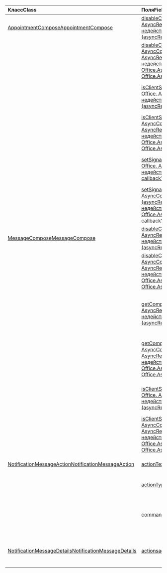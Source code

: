 | <span data-ttu-id="68cd7-101">Класс</span><span class="sxs-lookup"><span data-stu-id="68cd7-101">Class</span></span> | <span data-ttu-id="68cd7-102">Поля</span><span class="sxs-lookup"><span data-stu-id="68cd7-102">Fields</span></span> | <span data-ttu-id="68cd7-103">Описание</span><span class="sxs-lookup"><span data-stu-id="68cd7-103">Description</span></span> |
|:---|:---|:---|
|[<span data-ttu-id="68cd7-104">AppointmentCompose</span><span class="sxs-lookup"><span data-stu-id="68cd7-104">AppointmentCompose</span></span>](/javascript/api/outlook/outlook.appointmentcompose)|[<span data-ttu-id="68cd7-105">disableClientSignatureAsync(callback?: (asyncResult: Office. AsyncResult <void> ) => недействительным)</span><span class="sxs-lookup"><span data-stu-id="68cd7-105">disableClientSignatureAsync(callback?: (asyncResult: Office.AsyncResult<void>) => void)</span></span>](/javascript/api/outlook/outlook.appointmentcompose#disableclientsignatureasync-callback--asyncresult-)|<span data-ttu-id="68cd7-106">Отключает Outlook клиента.</span><span class="sxs-lookup"><span data-stu-id="68cd7-106">Disables the Outlook client signature.</span></span>|
||[<span data-ttu-id="68cd7-107">disableClientSignatureAsync(options: Office. AsyncContextOptions, callback?: (asyncResult: Office. AsyncResult <void> ) => недействительным)</span><span class="sxs-lookup"><span data-stu-id="68cd7-107">disableClientSignatureAsync(options: Office.AsyncContextOptions, callback?: (asyncResult: Office.AsyncResult<void>) => void)</span></span>](/javascript/api/outlook/outlook.appointmentcompose#disableclientsignatureasync-options--callback--asyncresult-)|<span data-ttu-id="68cd7-108">Отключает Outlook клиента.</span><span class="sxs-lookup"><span data-stu-id="68cd7-108">Disables the Outlook client signature.</span></span>|
||[<span data-ttu-id="68cd7-109">isClientSignatureEnabledAsync(callback: (asyncResult: Office. AsyncResult <boolean> ) => недействительным)</span><span class="sxs-lookup"><span data-stu-id="68cd7-109">isClientSignatureEnabledAsync(callback: (asyncResult: Office.AsyncResult<boolean>) => void)</span></span>](/javascript/api/outlook/outlook.appointmentcompose#isclientsignatureenabledasync-callback--asyncresult-)|<span data-ttu-id="68cd7-110">Получает, если включена подпись клиента.</span><span class="sxs-lookup"><span data-stu-id="68cd7-110">Gets if the client signature is enabled.</span></span>|
||[<span data-ttu-id="68cd7-111">isClientSignatureEnabledAsync (параметры: Office. AsyncContextOptions, callback: (asyncResult: Office. AsyncResult <boolean> ) => недействительным)</span><span class="sxs-lookup"><span data-stu-id="68cd7-111">isClientSignatureEnabledAsync(options: Office.AsyncContextOptions, callback: (asyncResult: Office.AsyncResult<boolean>) => void)</span></span>](/javascript/api/outlook/outlook.appointmentcompose#isclientsignatureenabledasync-options--callback--asyncresult-)|<span data-ttu-id="68cd7-112">Получает, если включена подпись клиента.</span><span class="sxs-lookup"><span data-stu-id="68cd7-112">Gets if the client signature is enabled.</span></span>|
||[<span data-ttu-id="68cd7-113">setSignatureAsync(data: string, callback?: (asyncResult: Office. AsyncResult <void> ) => недействительным)</span><span class="sxs-lookup"><span data-stu-id="68cd7-113">setSignatureAsync(data: string, callback?: (asyncResult: Office.AsyncResult<void>) => void)</span></span>](/javascript/api/outlook/outlook.appointmentcompose#setsignatureasync-data--callback--asyncresult-)|<span data-ttu-id="68cd7-114">Добавляет или заменяет подпись тела элемента.</span><span class="sxs-lookup"><span data-stu-id="68cd7-114">Adds or replaces the signature of the item body.</span></span>|
||[<span data-ttu-id="68cd7-115">setSignatureAsync (данные: строка, параметры: Office. AsyncContextOptions & CoercionTypeOptions, callback?: (asyncResult: Office. AsyncResult <void> ) => недействительным)</span><span class="sxs-lookup"><span data-stu-id="68cd7-115">setSignatureAsync(data: string, options: Office.AsyncContextOptions & CoercionTypeOptions, callback?: (asyncResult: Office.AsyncResult<void>) => void)</span></span>](/javascript/api/outlook/outlook.appointmentcompose#setsignatureasync-data--options--callback--asyncresult-)|<span data-ttu-id="68cd7-116">Добавляет или заменяет подпись тела элемента.</span><span class="sxs-lookup"><span data-stu-id="68cd7-116">Adds or replaces the signature of the item body.</span></span>|
|[<span data-ttu-id="68cd7-117">MessageCompose</span><span class="sxs-lookup"><span data-stu-id="68cd7-117">MessageCompose</span></span>](/javascript/api/outlook/outlook.messagecompose)|[<span data-ttu-id="68cd7-118">disableClientSignatureAsync(callback?: (asyncResult: Office. AsyncResult <void> ) => недействительным)</span><span class="sxs-lookup"><span data-stu-id="68cd7-118">disableClientSignatureAsync(callback?: (asyncResult: Office.AsyncResult<void>) => void)</span></span>](/javascript/api/outlook/outlook.messagecompose#disableclientsignatureasync-callback--asyncresult-)|<span data-ttu-id="68cd7-119">Отключает Outlook клиента.</span><span class="sxs-lookup"><span data-stu-id="68cd7-119">Disables the Outlook client signature.</span></span>|
||[<span data-ttu-id="68cd7-120">disableClientSignatureAsync(options: Office. AsyncContextOptions, callback?: (asyncResult: Office. AsyncResult <void> ) => недействительным)</span><span class="sxs-lookup"><span data-stu-id="68cd7-120">disableClientSignatureAsync(options: Office.AsyncContextOptions, callback?: (asyncResult: Office.AsyncResult<void>) => void)</span></span>](/javascript/api/outlook/outlook.messagecompose#disableclientsignatureasync-options--callback--asyncresult-)|<span data-ttu-id="68cd7-121">Отключает Outlook клиента.</span><span class="sxs-lookup"><span data-stu-id="68cd7-121">Disables the Outlook client signature.</span></span>|
||[<span data-ttu-id="68cd7-122">getComposeTypeAsync(callback: (asyncResult: Office. AsyncResult <any> ) => недействительным)</span><span class="sxs-lookup"><span data-stu-id="68cd7-122">getComposeTypeAsync(callback: (asyncResult: Office.AsyncResult<any>) => void)</span></span>](/javascript/api/outlook/outlook.messagecompose#getcomposetypeasync-callback--asyncresult-)|<span data-ttu-id="68cd7-123">Указывает тип композитного сообщения и тип его принуждения.</span><span class="sxs-lookup"><span data-stu-id="68cd7-123">Specifies the type of message compose and its coercion type.</span></span>|
||[<span data-ttu-id="68cd7-124">getComposeTypeAsync (параметры: Office. AsyncContextOptions, callback: (asyncResult: Office. AsyncResult <any> ) => недействительным)</span><span class="sxs-lookup"><span data-stu-id="68cd7-124">getComposeTypeAsync(options: Office.AsyncContextOptions, callback: (asyncResult: Office.AsyncResult<any>) => void)</span></span>](/javascript/api/outlook/outlook.messagecompose#getcomposetypeasync-options--callback--asyncresult-)|<span data-ttu-id="68cd7-125">Указывает тип композитного сообщения и тип его принуждения.</span><span class="sxs-lookup"><span data-stu-id="68cd7-125">Specifies the type of message compose and its coercion type.</span></span>|
||[<span data-ttu-id="68cd7-126">isClientSignatureEnabledAsync(callback: (asyncResult: Office. AsyncResult <boolean> ) => недействительным)</span><span class="sxs-lookup"><span data-stu-id="68cd7-126">isClientSignatureEnabledAsync(callback: (asyncResult: Office.AsyncResult<boolean>) => void)</span></span>](/javascript/api/outlook/outlook.messagecompose#isclientsignatureenabledasync-callback--asyncresult-)|<span data-ttu-id="68cd7-127">Получает, если включена подпись клиента.</span><span class="sxs-lookup"><span data-stu-id="68cd7-127">Gets if the client signature is enabled.</span></span>|
||[<span data-ttu-id="68cd7-128">isClientSignatureEnabledAsync (параметры: Office. AsyncContextOptions, callback: (asyncResult: Office. AsyncResult <boolean> ) => недействительным)</span><span class="sxs-lookup"><span data-stu-id="68cd7-128">isClientSignatureEnabledAsync(options: Office.AsyncContextOptions, callback: (asyncResult: Office.AsyncResult<boolean>) => void)</span></span>](/javascript/api/outlook/outlook.messagecompose#isclientsignatureenabledasync-options--callback--asyncresult-)|<span data-ttu-id="68cd7-129">Получает, если включена подпись клиента.</span><span class="sxs-lookup"><span data-stu-id="68cd7-129">Gets if the client signature is enabled.</span></span>|
|[<span data-ttu-id="68cd7-130">NotificationMessageAction</span><span class="sxs-lookup"><span data-stu-id="68cd7-130">NotificationMessageAction</span></span>](/javascript/api/outlook/outlook.notificationmessageaction)|[<span data-ttu-id="68cd7-131">actionText</span><span class="sxs-lookup"><span data-stu-id="68cd7-131">actionText</span></span>](/javascript/api/outlook/outlook.notificationmessageaction#actiontext)|<span data-ttu-id="68cd7-132">Текст ссылки действия.</span><span class="sxs-lookup"><span data-stu-id="68cd7-132">The text of the action link.</span></span>|
||[<span data-ttu-id="68cd7-133">actionType</span><span class="sxs-lookup"><span data-stu-id="68cd7-133">actionType</span></span>](/javascript/api/outlook/outlook.notificationmessageaction#actiontype)|<span data-ttu-id="68cd7-134">Тип выполняемого действия.</span><span class="sxs-lookup"><span data-stu-id="68cd7-134">The type of action to be performed.</span></span>|
||[<span data-ttu-id="68cd7-135">commandId</span><span class="sxs-lookup"><span data-stu-id="68cd7-135">commandId</span></span>](/javascript/api/outlook/outlook.notificationmessageaction#commandid)|<span data-ttu-id="68cd7-136">Кнопка, определяемая в манифесте на основе типа элемента.</span><span class="sxs-lookup"><span data-stu-id="68cd7-136">The button defined in the manifest based on the item type.</span></span>|
|[<span data-ttu-id="68cd7-137">NotificationMessageDetails</span><span class="sxs-lookup"><span data-stu-id="68cd7-137">NotificationMessageDetails</span></span>](/javascript/api/outlook/outlook.notificationmessagedetails)|[<span data-ttu-id="68cd7-138">actions</span><span class="sxs-lookup"><span data-stu-id="68cd7-138">actions</span></span>](/javascript/api/outlook/outlook.notificationmessagedetails#actions)|<span data-ttu-id="68cd7-139">Указывает действия для сообщения.</span><span class="sxs-lookup"><span data-stu-id="68cd7-139">Specifies actions for the message.</span></span>|
